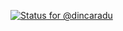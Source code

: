 [![Status for @dincaradu](https://badge.stateful.com/dincaradu/status.svg)](https://app.stateful.com/@dincaradu)

<!---
dincaradu/dincaradu is a ✨ special ✨ repository because its `README.md` (this file) appears on your GitHub profile.
You can click the Preview link to take a look at your changes.
--->
